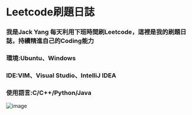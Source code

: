# Leetcode刷題日誌
### 我是Jack Yang 每天利用下班時間刷Leetcode，這裡是我的刷題日誌，持續精進自己的Coding能力
### 環境:Ubuntu、Windows 
### IDE:VIM、Visual Studio、IntelliJ IDEA
### 使用語言:C/C++/Python/Java

![image](https://github.com/Nero811/Nero811.github.io/assets/129769018/8577ccb2-0302-4b3f-9f5f-65ef0a9cf73a)

